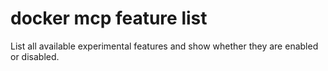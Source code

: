 # docker mcp feature list

<!---MARKER_GEN_START-->
List all available experimental features and show whether they are enabled or disabled.


<!---MARKER_GEN_END-->

